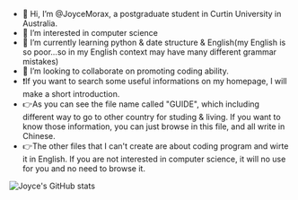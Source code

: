 - 👋 Hi, I’m @JoyceMorax, a postgraduate student in Curtin University in Australia. 
- 👀 I’m interested in computer science 
- 🌱 I’m currently learning python & date structure & English(my English is so poor...so in my English context may have many different grammar mistakes)
- 💞️ I’m looking to collaborate on promoting coding ability.
- ❗If you want to search some useful informations on my homepage, I will make a short introduction.
- 👉As you can see the file name called "GUIDE", which including different way to go to other country for studing & living. If you want to know those information, you can just browse in this file, and all write in Chinese.
- 👉The other files that I can't create are about coding program and wirte it in English. If you are not interested in computer science, it will no use for you and no need to browse it.
  
![Joyce's GitHub stats](https://github-readme-stats.vercel.app/api?username=JoyceMorax&show_icons=true&theme=tokyonight)


<!---
JoyceMorax/JoyceMorax is a ✨ special ✨ repository because its `README.md` (this file) appears on your GitHub profile.
You can click the Preview link to take a look at your changes.
--->
